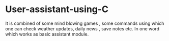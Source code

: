 # User-assistant-using-C
It is combined of some mind blowing games , some commands using which one can check weather updates, daily news , save notes etc. In one word which works as basic assistant module.
